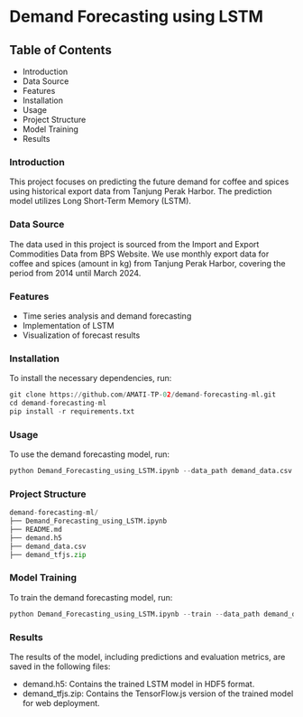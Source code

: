 # Demand Forecasting using LSTM
## Table of Contents
- Introduction
- Data Source
- Features
- Installation
- Usage
- Project Structure
- Model Training
- Results
### Introduction
This project focuses on predicting the future demand for coffee and spices using historical export data from Tanjung Perak Harbor. The prediction model utilizes Long Short-Term Memory (LSTM).
### Data Source
The data used in this project is sourced from the Import and Export Commodities Data from BPS Website. We use monthly export data for coffee and spices (amount in kg) from Tanjung Perak Harbor, covering the period from 2014 until March 2024.
### Features
- Time series analysis and demand forecasting
- Implementation of LSTM
- Visualization of forecast results
### Installation
To install the necessary dependencies, run:
```python
git clone https://github.com/AMATI-TP-02/demand-forecasting-ml.git
cd demand-forecasting-ml
pip install -r requirements.txt
```
### Usage
To use the demand forecasting model, run:
```python
python Demand_Forecasting_using_LSTM.ipynb --data_path demand_data.csv
```
### Project Structure
```python
demand-forecasting-ml/
├── Demand_Forecasting_using_LSTM.ipynb
├── README.md
├── demand.h5
├── demand_data.csv
├── demand_tfjs.zip
```
### Model Training
To train the demand forecasting model, run:
```python
python Demand_Forecasting_using_LSTM.ipynb --train --data_path demand_data.csv
```
### Results
The results of the model, including predictions and evaluation metrics, are saved in the following files:
- demand.h5: Contains the trained LSTM model in HDF5 format.
- demand_tfjs.zip: Contains the TensorFlow.js version of the trained model for web deployment.
